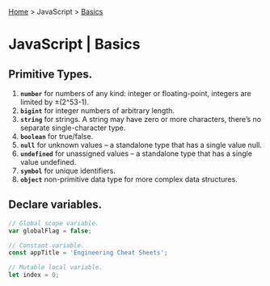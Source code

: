 [Home](../index.md) > JavaScript > [Basics](./js_basics.md)

# JavaScript | Basics

## Primitive Types.

1. **`number`** for numbers of any kind: integer or floating-point, integers are limited by ±(2^53-1).
1. **`bigint`** for integer numbers of arbitrary length.
1. **`string`** for strings. A string may have zero or more characters, there’s no separate single-character type.
1. **`boolean`** for true/false.
1. **`null`** for unknown values – a standalone type that has a single value null.
1. **`undefined`** for unassigned values – a standalone type that has a single value undefined.
1. **`symbol`** for unique identifiers.
1. **`object`** non-primitive data type for more complex data structures.

## Declare variables.

```javascript
// Global scope variable.
var globalFlag = false;

// Constant variable.
const appTitle = 'Engineering Cheat Sheets';

// Mutable local variable.
let index = 0;
```
